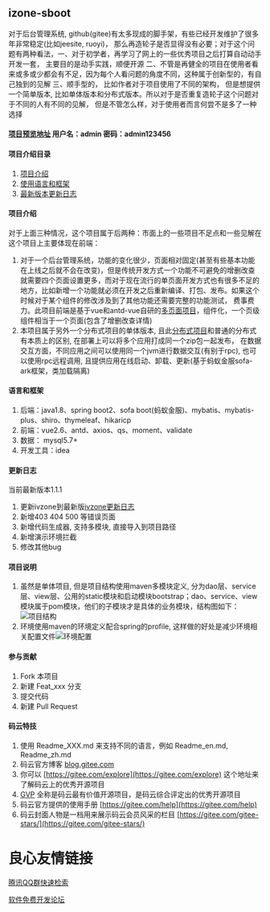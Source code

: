 ## izone-sboot
对于后台管理系统, github(gitee)有太多现成的脚手架，有些已经开发维护了很多年非常稳定(比如jeesite, ruoyi)， 那么再造轮子是否显得没有必要；对于这个问题有两种看法，一、对于初学者，再学习了网上的一些优秀项目之后打算自动动手开发一套， 主要目的是动手实践，顺便开源 二、不管是再健全的项目在使用者看来或多或少都会有不足，因为每个人看问题的角度不同，这种属于创新型的，有自己独到的见解 三、顺手型的， 比如作者对于项目使用了不同的架构， 但是想提供一个简单版本, 比如单体版本和分布式版本。所以对于是否重复造轮子这个问题对于不同的人有不同的见解， 但是不管怎么样，对于使用者而言何尝不是多了一种选择
#### [项目预览地址](http://izone.iteaj.com) 用户名：admin 密码：admin123456
#### 项目介绍目录
1. [项目介绍](#项目介绍)
2. [使用语言和框架](#语言和框架)
3. [最新版本更新日志](#更新日志)
#### 项目介绍
对于上面三种情况，这个项目属于后两种：市面上的一些项目不足点和一些见解在这个项目上主要体现在前端：
1. 对于一个后台管理系统，功能的变化很少，页面相对固定(甚至有些基本功能在上线之后就不会在改变)，但是传统开发方式一个功能不可避免的增删改查就需要四个页面设置更多，而对于现在流行的单页面开发方式也有很多不足的地方，比如新增一个功能就必须在开发之后重新编译、打包、发布。如果这个时候对于某个组件的修改涉及到了其他功能还需要完整的功能测试， 费事费力。此项目前端是基于vue和antd-vue自研的[多页面项目](https://gitee.com/iteaj/ivzone)，组件化，一个页级组件相当于一个页面(包含了增删改查详情)
2. 本项目属于另外一个分布式项目的单体版本, 且此[分布式项目](https://gitee.com/iteaj/izone)和普通的分布式有本质上的区别, 在部署上可以将多个应用打成同一个zip包一起发布， 在数据交互方面，不同应用之间可以使用同一个jvm进行数据交互(有别于rpc), 也可以使用rpc远程调用, 且提供应用在线启动、卸载、更新(基于蚂蚁金服sofa-ark框架，类加载隔离)

#### 语言和框架
1. 后端：java1.8、spring boot2、sofa boot(蚂蚁金服)、mybatis、mybatis-plus、shiro、thymeleaf、hikaricp
2. 前端：vue2.6、antd、axios、qs、moment、validate
3. 数据： mysql5.7+
4. 开发工具：idea
#### 更新日志
当前最新版本1.1.1
1. 更新ivzone到最新版[ivzone更新日志](https://gitee.com/iteaj/ivzone/wikis/%E7%89%88%E6%9C%AC%E6%9B%B4%E6%96%B0%E6%97%A5%E5%BF%97?sort_id=2131566)
2. 新增403 404 500 等错误页面
3. 新增代码生成器, 支持多模块, 直接导入到项目路径
4. 新增演示环境拦截
5. 修改其他bug

#### 项目说明
1. 虽然是单体项目, 但是项目结构使用maven多模块定义, 分为dao层、service层、view层、公用的static模块和启动模块bootstrap；dao、service、view模块属于pom模块，他们的子模块才是具体的业务模块，结构图如下：
![项目结构](https://images.gitee.com/uploads/images/2020/0421/112815_aa08898e_1230742.jpeg "1587439669(1).jpg")
2. 环境使用maven的环境定义配合spring的profile, 这样做的好处是减少环境相关配置文件![环境配置](https://images.gitee.com/uploads/images/2020/0421/113451_53993420_1230742.jpeg "1587440060(1).jpg")

#### 参与贡献

1. Fork 本项目
2. 新建 Feat_xxx 分支
3. 提交代码
4. 新建 Pull Request


#### 码云特技

1. 使用 Readme\_XXX.md 来支持不同的语言，例如 Readme\_en.md, Readme\_zh.md
2. 码云官方博客 [blog.gitee.com](https://blog.gitee.com)
3. 你可以 [https://gitee.com/explore](https://gitee.com/explore) 这个地址来了解码云上的优秀开源项目
4. [GVP](https://gitee.com/gvp) 全称是码云最有价值开源项目，是码云综合评定出的优秀开源项目
5. 码云官方提供的使用手册 [https://gitee.com/help](https://gitee.com/help)
6. 码云封面人物是一档用来展示码云会员风采的栏目 [https://gitee.com/gitee-stars/](https://gitee.com/gitee-stars/)


 # 良心友情链接

[腾讯QQ群快速检索](http://u.720life.cn/s/8cf73f7c)

[软件免费开发论坛](http://u.720life.cn/s/bbb01dc0)